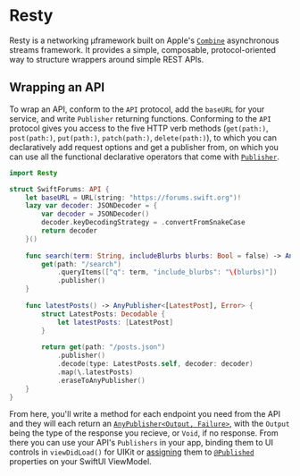 # Resty

Resty is a networking μframework built on Apple's [`Combine`](https://developer.apple.com/documentation/combine) asynchronous streams framework. It provides a simple, composable, protocol-oriented way to structure wrappers around simple REST APIs.

## Wrapping an API

To wrap an API, conform to the `API` protocol, add the `baseURL` for your service, and write `Publisher` returning functions. Conforming to the `API` protocol gives you access to the five HTTP verb methods (`get(path:)`, `post(path:)`, `put(path:)`, `patch(path:)`, `delete(path:)`), to which you can declaratively add request options and get a publisher from, on which you can use all the functional declarative operators that come with [`Publisher`](https://developer.apple.com/documentation/combine/publisher).

```swift
import Resty

struct SwiftForums: API {
    let baseURL = URL(string: "https://forums.swift.org")!
    lazy var decoder: JSONDecoder = {
        var decoder = JSONDecoder()
        decoder.keyDecodingStrategy = .convertFromSnakeCase
        return decoder
    }()
    
    func search(term: String, includeBlurbs blurbs: Bool = false) -> AnyPublisher<SearchResult, Error> {
        get(path: "/search")
            .queryItems(["q": term, "include_blurbs": "\(blurbs)"])
            .publisher()
    }
    
    func latestPosts() -> AnyPublisher<[LatestPost], Error> {
        struct LatestPosts: Decodable {
            let latestPosts: [LatestPost]
        }
        
        return get(path: "/posts.json")
            .publisher()
            .decode(type: LatestPosts.self, decoder: decoder)
            .map(\.latestPosts)
            .eraseToAnyPublisher()
    }
}
```

From here, you'll write a method for each endpoint you need from the API and they will each return an [`AnyPublisher<Output, Failure>`](https://developer.apple.com/documentation/combine/anypublisher), with the `Output` being the type of the response you recieve, or `Void`, if no response. From there you can use your API's `Publishers` in your app, binding them to UI controls in `viewDidLoad()` for UIKit or [assigning](https://developer.apple.com/documentation/combine/publisher/assign(to:)) them to [`@Published`](https://developer.apple.com/documentation/combine/published) properties on your SwiftUI ViewModel.
